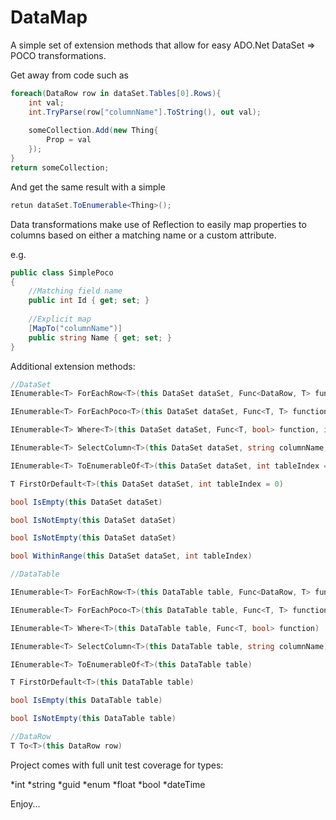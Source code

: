 # DataMap
A simple set of extension methods that allow for easy ADO.Net DataSet => POCO transformations.

Get away from code such as

```csharp
foreach(DataRow row in dataSet.Tables[0].Rows){
	int val;
	int.TryParse(row["columnName"].ToString(), out val);
	
	someCollection.Add(new Thing{
		Prop = val
	});
}
return someCollection;
```

And get the same result with a simple

```csharp
retun dataSet.ToEnumerable<Thing>();
```

Data transformations make use of Reflection to easily map properties to columns based on either a matching name or a custom attribute.

e.g.

```csharp
public class SimplePoco
{
	//Matching field name
	public int Id { get; set; }
	
	//Explicit map
	[MapTo("columnName")]
	public string Name { get; set; }
}
```

Additional extension methods:
```csharp
//DataSet
IEnumerable<T> ForEachRow<T>(this DataSet dataSet, Func<DataRow, T> function, int tableIndex = 0)

IEnumerable<T> ForEachPoco<T>(this DataSet dataSet, Func<T, T> function, int tableIndex = 0)

IEnumerable<T> Where<T>(this DataSet dataSet, Func<T, bool> function, int tableIndex = 0)

IEnumerable<T> SelectColumn<T>(this DataSet dataSet, string columnName, int tableIndex = 0)

IEnumerable<T> ToEnumerableOf<T>(this DataSet dataSet, int tableIndex = 0)

T FirstOrDefault<T>(this DataSet dataSet, int tableIndex = 0)

bool IsEmpty(this DataSet dataSet)

bool IsNotEmpty(this DataSet dataSet)

bool IsNotEmpty(this DataSet dataSet)

bool WithinRange(this DataSet dataSet, int tableIndex)

//DataTable

IEnumerable<T> ForEachRow<T>(this DataTable table, Func<DataRow, T> function)

IEnumerable<T> ForEachPoco<T>(this DataTable table, Func<T, T> function)

IEnumerable<T> Where<T>(this DataTable table, Func<T, bool> function)

IEnumerable<T> SelectColumn<T>(this DataTable table, string columnName)

IEnumerable<T> ToEnumerableOf<T>(this DataTable table)

T FirstOrDefault<T>(this DataTable table)

bool IsEmpty(this DataTable table)

bool IsNotEmpty(this DataTable table)

//DataRow
T To<T>(this DataRow row)
```

Project comes with full unit test coverage for types:

*int
*string
*guid
*enum
*float
*bool
*dateTime

Enjoy...


